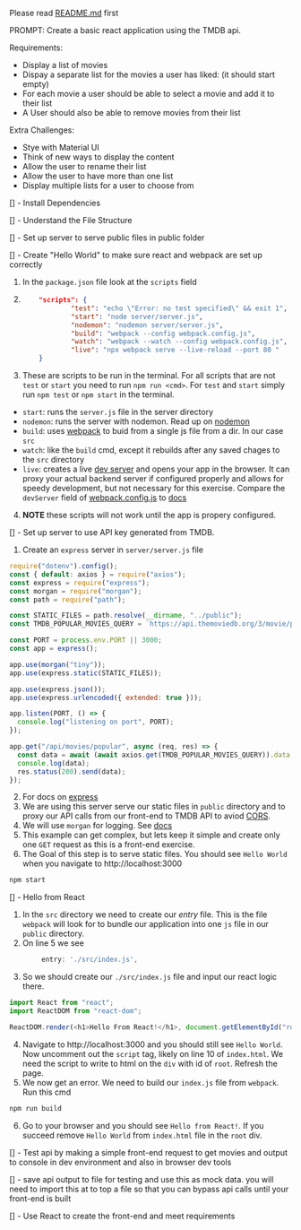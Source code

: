 Please read [README.md](README.md) first

PROMPT: Create a basic react application using the TMDB api.

Requirements:

- Display a list of movies
- Dispay a separate list for the movies a user has liked: (it should start empty)
- For each movie a user should be able to select a movie and add it to their list
- A User should also be able to remove movies from their list

Extra Challenges:

- Stye with Material UI
- Think of new ways to display the content
- Allow the user to rename their list
- Allow the user to have more than one list
- Display multiple lists for a user to choose from

[] - Install Dependencies

[] - Understand the File Structure

[] - Set up server to serve public files in public folder

[] - Create "Hello World" to make sure react and webpack are set up correctly

1. In the `package.json` file look at the `scripts` field
2. ```json
       "scripts": {
               "test": "echo \"Error: no test specified\" && exit 1",
               "start": "node server/server.js",
               "nodemon": "nodemon server/server.js",
               "build": "webpack --config webpack.config.js",
               "watch": "webpack --watch --config webpack.config.js",
               "live": "npx webpack serve --live-reload --port 80 "
       }
   ```
3. These are scripts to be run in the terminal. For all scripts that are not `test` or `start` you need to run `npm run <cmd>`. For `test` and `start` simply run `npm test` or `npm start` in the terminal.

- `start`: runs the `server.js` file in the server directory
- `nodemon`: runs the server with nodemon. Read up on [nodemon](https://www.npmjs.com/package/nodemon)
- `build`: uses [webpack](https://webpack.js.org/guides/getting-started/) to buid from a single js file from a dir. In our case `src`
- `watch`: like the `build` cmd, except it rebuilds after any saved chages to the `src` directory
- `live`: creates a live [dev server](https://webpack.js.org/configuration/dev-server/#devserverlivereload) and opens your app in the browser. It can proxy your actual backend server if configured properly and allows for speedy development, but not necessary for this exercise. Compare the `devServer` field of [webpack.config.js](webpack.config.js) to [docs](https://webpack.js.org/configuration/dev-server/#devserverlivereload)

4. **NOTE** these scripts will not work until the app is propery configured.

[] - Set up server to use API key generated from TMDB.

1. Create an `express` server in `server/server.js` file

```js
require("dotenv").config();
const { default: axios } = require("axios");
const express = require("express");
const morgan = require("morgan");
const path = require("path");

const STATIC_FILES = path.resolve(__dirname, "../public");
const TMDB_POPULAR_MOVIES_QUERY = `https://api.themoviedb.org/3/movie/popular?api_key=${process.env.TMDB_TOKEN}&language=en-US&page=1`;

const PORT = process.env.PORT || 3000;
const app = express();

app.use(morgan("tiny"));
app.use(express.static(STATIC_FILES));

app.use(express.json());
app.use(express.urlencoded({ extended: true }));

app.listen(PORT, () => {
  console.log("listening on port", PORT);
});

app.get("/api/movies/popular", async (req, res) => {
  const data = await (await axios.get(TMDB_POPULAR_MOVIES_QUERY)).data;
  console.log(data);
  res.status(200).send(data);
});
```
2. For docs on [express](https://expressjs.com/)
3. We are using this server serve our static files in `public` directory and to proxy our API calls from our front-end to TMDB API to aviod [CORS](https://developer.mozilla.org/en-US/docs/Web/HTTP/CORS).
4. We will use `morgan` for logging. See [docs](https://www.npmjs.com/package/morgan)
5. This example can get complex, but lets keep it simple and create only one `GET` request as this is a front-end exercise.
6. The Goal of this step is to serve static files. You should see `Hello World` when you navigate to http://localhost:3000
```bash
npm start
```

[] - Hello from React

1. In the `src` directory we need to create our _entry_ file. This is the file `webpack` will look for to bundle our application into one `js` file in our `public` directory.
2. On line 5 we see

```js
        entry: './src/index.js',
```

3.  So we should create our `./src/index.js` file and input our react logic there.

```js
import React from "react";
import ReactDOM from "react-dom";

ReactDOM.render(<h1>Hello From React!</h1>, document.getElementById("root"));
```

4. Navigate to http://localhost:3000 and you should still see `Hello World`. Now uncomment out the `script` tag, likely on line 10 of `index.html`. We need the script to write to html on the `div` with id of `root`. Refresh the page.
5. We now get an error. We need to build our `index.js` file from `webpack`. Run this cmd

```bash
npm run build
```

6. Go to your browser and you should see `Hello from React!`. If you succeed remove `Hello World` from `index.html` file in the `root` div.

[] - Test api by making a simple front-end request to get movies and output to console in dev environment and also in browser dev tools

[] - save api output to file for testing and use this as mock data. you will need to import this at to top a file so that you can bypass api calls until your front-end is built

[] - Use React to create the front-end and meet requirements
